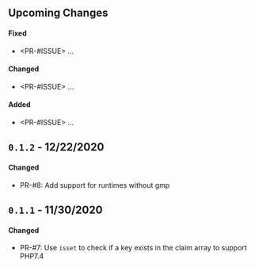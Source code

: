 ## Upcoming Changes

#### Fixed

- <PR-#ISSUE> ...

#### Changed

- <PR-#ISSUE> ...

#### Added

- <PR-#ISSUE> ...

## `0.1.2` - 12/22/2020

#### Changed

- PR-#8: Add support for runtimes without gmp

## `0.1.1` - 11/30/2020

#### Changed

- PR-#7: Use `isset` to check if a key exists in the claim array to support PHP7.4
